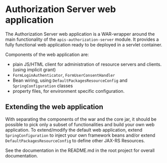 Authorization Server web application
======
The Authorization Server web application is a WAR-wrapper around the main functionality of the `apis-authorization-server` module.
It provides a fully functional web application ready to be deployed in a servlet container.

Components of the web application are:
* plain JS/HTML client for administration of resource servers and clients. (using implicit grant)
* `FormLoginAuthenticator`, `FormUserConsentHandler`
* Bean wiring, using `DefaultPackagesResourceConfig` and `SpringConfiguration` classes
* property files, for environment specific configuration.

## Extending the web application
With separating the components of the war and the core jar, it should be possible to pick only a subset of functionalities and build your own web application.
To extend/modify the default web application, extend `SpringConfiguration` to inject your own framework beans and/or extend `DefaultPackagesResourceConfig` to define other JAX-RS Resources.

See the documentation in the README.md in the root project for overall documentation.